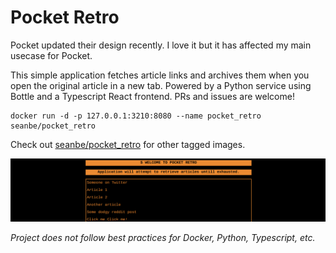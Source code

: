 # Pocket Retro

Pocket updated their design recently. I love it but it has affected my main usecase for Pocket.

This simple application fetches article links and archives them when you open the original article in a new tab.
Powered by a Python service using Bottle and a Typescript React frontend. PRs and issues are welcome!

```shell
docker run -d -p 127.0.0.1:3210:8080 --name pocket_retro seanbe/pocket_retro
```

Check out [seanbe/pocket_retro](https://hub.docker.com/r/seanbe/pocket_retro) for other tagged images.

![alt text](docs/preview.png "Pocket Retro UI Preview")

*Project does not follow best practices for Docker, Python, Typescript, etc.*
